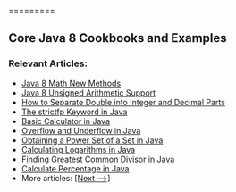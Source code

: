 =========

## Core Java 8 Cookbooks and Examples

### Relevant Articles: 
- [Java 8 Math New Methods](https://www.baeldung.com/java-8-math)
- [Java 8 Unsigned Arithmetic Support](https://www.baeldung.com/java-unsigned-arithmetic)
- [How to Separate Double into Integer and Decimal Parts](https://www.baeldung.com/java-separate-double-into-integer-decimal-parts)
- [The strictfp Keyword in Java](https://www.baeldung.com/java-strictfp)
- [Basic Calculator in Java](https://www.baeldung.com/java-basic-calculator)
- [Overflow and Underflow in Java](https://www.baeldung.com/java-overflow-underflow)
- [Obtaining a Power Set of a Set in Java](https://www.baeldung.com/java-power-set-of-a-set)
- [Calculating Logarithms in Java](https://www.baeldung.com/java-logarithms)
- [Finding Greatest Common Divisor in Java](https://www.baeldung.com/java-greatest-common-divisor)
- [Calculate Percentage in Java](https://www.baeldung.com/java-calculate-percentage)
- More articles: [[Next -->]](/core-java-modules/core-java-lang-math-2)
